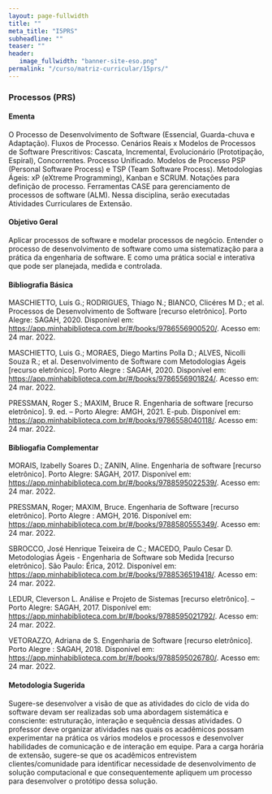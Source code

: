 ```yaml
---
layout: page-fullwidth
title: ""
meta_title: "I5PRS"
subheadline: ""
teaser: ""
header:
   image_fullwidth: "banner-site-eso.png"
permalink: "/curso/matriz-curricular/15prs/"
---
```


### Processos (PRS)

#### **Ementa**

O Processo de Desenvolvimento de Software (Essencial, Guarda-chuva e Adaptação). Fluxos de Processo. Cenários Reais x Modelos de Processos de Software Prescritivos: Cascata, Incremental, Evolucionário (Prototipação, Espiral), Concorrentes. Processo Unificado. Modelos de Processo PSP (Personal Software Process) e TSP (Team Software Process). Metodologias Ágeis: xP (eXtreme Programming), Kanban e SCRUM. Notações para definição de processo. Ferramentas CASE para gerenciamento de processos de software (ALM). Nessa disciplina, serão executadas Atividades Curriculares de Extensão. 

#### **Objetivo Geral** 

Aplicar processos de software e modelar processos de negócio. Entender o processo de desenvolvimento de software como uma sistematização para a prática da engenharia de software. E como uma prática social e interativa que pode ser planejada, medida e controlada. 

#### **Bibliografia Básica**

MASCHIETTO, Luís G.; RODRIGUES, Thiago N.; BIANCO, Clicéres M D.; et al. Processos de Desenvolvimento de Software [recurso eletrônico]. Porto Alegre: SAGAH, 2020. Disponível em: https://app.minhabiblioteca.com.br/#/books/9786556900520/. Acesso em: 24 mar. 2022. 

MASCHIETTO, Luis G.; MORAES, Diego Martins Polla D.; ALVES, Nicolli Souza R.; et al. Desenvolvimento de Software com Metodologias Ágeis [recurso eletrônico]. Porto Alegre : SAGAH, 2020. Disponível em: https://app.minhabiblioteca.com.br/#/books/9786556901824/. Acesso em: 24 mar. 2022. 

PRESSMAN, Roger S.; MAXIM, Bruce R. Engenharia de software [recurso eletrônico]. 9. ed. – Porto Alegre: AMGH, 2021. E-pub. Disponível em: https://app.minhabiblioteca.com.br/#/books/9786558040118/. Acesso em: 24 mar. 2022.

#### **Bibliogafia Complementar** 

MORAIS, Izabelly Soares D.; ZANIN, Aline. Engenharia de software [recurso eletrônico]. Porto Alegre: SAGAH, 2017. Disponível em: https://app.minhabiblioteca.com.br/#/books/9788595022539/. Acesso em: 24 mar. 2022.

PRESSMAN, Roger; MAXIM, Bruce. Engenharia de Software [recurso eletrônico]. Porto Alegre : AMGH, 2016. Disponível em: https://app.minhabiblioteca.com.br/#/books/9788580555349/. Acesso em: 24 mar. 2022. 

SBROCCO, José Henrique Teixeira de C.; MACEDO, Paulo Cesar D. Metodologias Ágeis - Engenharia de Software sob Medida [recurso eletrônico]. São Paulo: Érica, 2012. Disponível em: https://app.minhabiblioteca.com.br/#/books/9788536519418/. Acesso em: 24 mar. 2022. 

LEDUR, Cleverson L. Análise e Projeto de Sistemas [recurso eletrônico]. – Porto Alegre: SAGAH, 2017. Disponível em: https://app.minhabiblioteca.com.br/#/books/9788595021792/. Acesso em: 24 mar. 2022. 

VETORAZZO, Adriana de S. Engenharia de Software [recurso eletrônico]. Porto Alegre : SAGAH, 2018. Disponível em: https://app.minhabiblioteca.com.br/#/books/9788595026780/. Acesso em: 24 mar. 2022. 

#### **Metodologia Sugerida**

Sugere-se desenvolver a visão de que as atividades do ciclo de vida do software devam ser realizadas sob uma abordagem sistemática e consciente: estruturação, interação e sequência dessas atividades. O professor deve organizar atividades nas quais os acadêmicos possam experimentar na prática os vários modelos e processos e desenvolver habilidades de comunicação e de interação em equipe. Para a carga horária de extensão, sugere-se que os acadêmicos entrevistem clientes/comunidade para identificar necessidade de desenvolvimento de solução computacional e que consequentemente apliquem um processo para desenvolver o protótipo dessa solução. 


